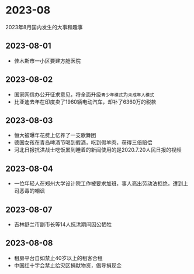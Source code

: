 # 2023-08
2023年8月国内发生的大事和趣事
## 2023-08-01
* 佳木斯市一小区要建方舱医院
## 2023-08-02
* 国家网信办公开征求意见，将全面升级`青少年模式`为`未成年人模式`
* 比亚迪去年在印度卖了1960辆电动汽车，却补了6360万的税款
## 2023-08-03
* 恒大被曝年花费上亿养了一支歌舞团
* 德国女孩在青岛啤酒节喝到假酒，吃到假羊肉，获得三倍赔偿
* 河北日报抗洪战士吃饭累到睡着的新闻使用的是2020.7.20人民日报的视频
## 2023-08-04
* 一位年轻人在郑州大学设计院工作被要求加班，事人亮出劳动法拒绝，遭到上司恶毒的嘲讽
## 2023-08-07
* 吉林舒兰市副市长等14人抗洪期间因公牺牲
## 2023-08-08
* 租房平台自如禁止40岁以上的租客合租
* 中国红十字会禁止给灾区捐献物资，倡导捐现金